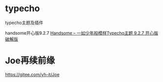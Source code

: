 # typecho
typecho主题及插件

handsome开心版9.2.7 [Handsome – 一如少年般模样Typecho主题 9.2.7 开心版破解版](https://www.wucuoym.com/7178_h_y_r_s_n_b_m_y_t_z_t_k_x_b_p_j_b.html)

# Joe再续前缘
https://gitee.com/yh-it/Joe
